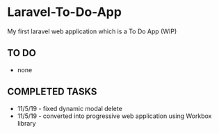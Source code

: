# Laravel-To-Do-App
My first laravel web application which is a To Do App (WIP)

## TO DO
* none

## COMPLETED TASKS
* 11/5/19 - fixed dynamic modal delete
* 11/5/19 - converted into progressive web application using Workbox library
